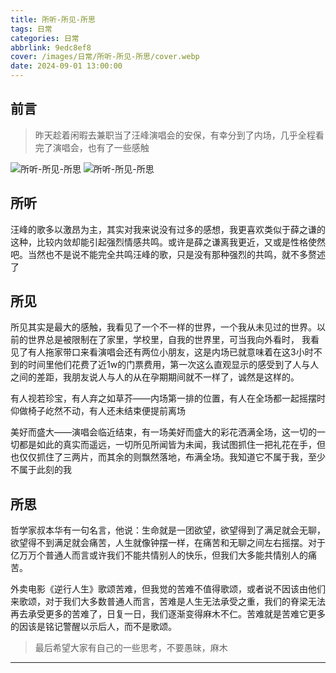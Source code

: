 ```yaml
---
title: 所听-所见-所思
tags: 日常
categories: 日常
abbrlink: 9edc8ef8
cover: /images/日常/所听-所见-所思/cover.webp
date: 2024-09-01 13:00:00
---
```


## 前言

> 昨天趁着闲暇去兼职当了汪峰演唱会的安保，有幸分到了内场，几乎全程看完了演唱会，也有了一些感触

![所听-所见-所思](/images/日常/服务器搭建/1.webp)
![所听-所见-所思](/images/日常/服务器搭建/2.webp)

## 所听

汪峰的歌多以激昂为主，其实对我来说没有过多的感想，我更喜欢类似于薛之谦的这种，比较内敛却能引起强烈情感共鸣。或许是薛之谦离我更近，又或是性格使然吧。当然也不是说不能完全共鸣汪峰的歌，只是没有那种强烈的共鸣，就不多赘述了


## 所见

所见其实是最大的感触，我看见了一个不一样的世界，一个我从未见过的世界。以前的世界总是被限制在了家里，学校里，自我的世界里，可当我向外看时，
我看见了有人拖家带口来看演唱会还有两位小朋友，这是内场已就意味着在这3小时不到的时间里他们花费了近1w的门票费用，第一次这么直观显示的感受到了人与人之间的差距，我朋友说人与人的从在孕期期间就不一样了，诚然是这样的。

有人视若珍宝，有人弃之如草芥——内场第一排的位置，有人在全场都一起摇摆时仰做椅子屹然不动，有人还未结束便提前离场

美好而盛大——演唱会临近结束，有一场美好而盛大的彩花洒满全场，这一切的一切都是如此的真实而遥远，一切所见所闻皆为未闻，我试图抓住一把礼花在手，但也仅仅抓住了三两片，而其余的则飘然落地，布满全场。我知道它不属于我，至少不属于此刻的我

## 所思

哲学家叔本华有一句名言，他说：生命就是一团欲望，欲望得到了满足就会无聊，欲望得不到满足就会痛苦，人生就像钟摆一样，在痛苦和无聊之间左右摇摆。对于亿万万个普通人而言或许我们不能共情别人的快乐，但我们大多能共情别人的痛苦。

外卖电影《逆行人生》歌颂苦难，但我觉的苦难不值得歌颂，或者说不因该由他们来歌颂，对于我们大多数普通人而言，苦难是人生无法承受之重，我们的脊梁无法再去承受更多的苦难了，日复一日，我们逐渐变得麻木不仁。苦难就是苦难它更多的因该是铭记警醒以示后人，而不是歌颂。

> 最后希望大家有自己的一些思考，不要愚昧，麻木

---
